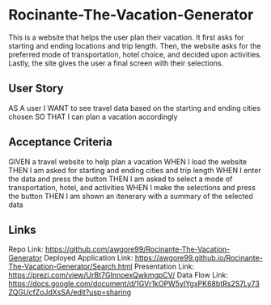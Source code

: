 # Rocinante-The-Vacation-Generator

This is a website that helps the user plan their vacation. It first asks for starting and ending locations and trip length. Then, the website asks for the preferred mode of transportation, hotel choice, and decided upon activities. Lastly, the site gives the user a final screen with their selections.

## User Story
AS A user
I WANT to see travel data based on the starting and ending cities chosen
SO THAT I can plan a vacation accordingly

## Acceptance Criteria
GIVEN a travel website to help plan a vacation
WHEN I load the website
THEN I am asked for starting and ending cities and trip length
WHEN I enter the data and press the button
THEN I am asked to select a mode of transportation, hotel, and activities
WHEN I make the selections and press the button
THEN I am shown an itenerary with a summary of the selected data

## Links
Repo Link: https://github.com/awgore99/Rocinante-The-Vacation-Generator
Deployed Application Link: https://awgore99.github.io/Rocinante-The-Vacation-Generator/Search.html
Presentation Link: https://prezi.com/view/UrBt7GInnoexQwkmgpCV/
Data Flow Link: https://docs.google.com/document/d/1GVr1kOPW5yIYgxPK68btRs2S7Ly73ZQGUcfZoJdXsSA/edit?usp=sharing
